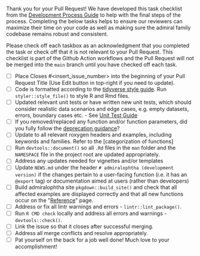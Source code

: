Thank you for your Pull Request! We have developed this task checklist from the [Development Process Guide](https://pharmaverse.github.io/admiral/CONTRIBUTING.html) to help with the final steps of the process. Completing the below tasks helps to ensure our reviewers can maximize their time on your code as well as making sure the admiral family codebase remains robust and consistent.

Please check off each taskbox as an acknowledgment that you completed the task or check off that it is not relevant to your Pull Request. This checklist is part of the Github Action workflows and the Pull Request will not be merged into the `main` branch until you have checked off each task.

- [ ] Place Closes #<insert_issue_number> into the beginning of your Pull Request Title (Use Edit button in top-right if you need to update).
- [ ] Code is formatted according to the [tidyverse style guide](https://style.tidyverse.org/). Run `styler::style_file()` to style R and Rmd files.
- [ ] Updated relevant unit tests or have written new unit tests, which should consider realistic data scenarios and edge cases, e.g. empty datasets, errors, boundary cases etc. - See [Unit Test Guide](https://pharmaverse.github.io/admiraldev/articles/unit_test_guidance.html#tests-should-be-robust-to-cover-realistic-data-scenarios)
- [ ] If you removed/replaced any function and/or function parameters, did you fully follow the [deprecation guidance](https://pharmaverse.github.io/admiraldev/articles/programming_strategy.html#deprecation)?
- [ ] Update to all relevant roxygen headers and examples, including keywords and families. Refer to the [categorization of functions]
- [ ] Run `devtools::document()` so all `.Rd` files in the `man` folder and the `NAMESPACE` file in the project root are updated appropriately.
- [ ] Address any updates needed for vignettes and/or templates
- [ ] Update `NEWS.md` under the header `# admiralophtha (development version)` if the changes pertain to a user-facing function (i.e. it has an `@export` tag) or documentation aimed at users (rather than developers)
- [ ] Build admiralophtha site `pkgdown::build_site()` and check that all affected examples are displayed correctly and that all new functions occur on the "[Reference](https://pharmaverse.github.io/admiralophtha/reference/index.html)" page.
- [ ] Address or fix all lintr warnings and errors - `lintr::lint_package()`.
- [ ] Run `R CMD check` locally and address all errors and warnings - `devtools::check()`.
- [ ] Link the issue so that it closes after successful merging.
- [ ] Address all merge conflicts and resolve appropriately.
- [ ] Pat yourself on the back for a job well done! Much love to your accomplishment!
